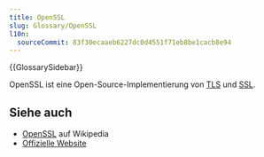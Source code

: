 ```yaml
---
title: OpenSSL
slug: Glossary/OpenSSL
l10n:
  sourceCommit: 83f30ecaaeb6227dc0d4551f71eb8be1cacb8e94
---
```


{{GlossarySidebar}}

OpenSSL ist eine Open-Source-Implementierung von [TLS](/de/docs/Glossary/TLS) und [SSL](/de/docs/Glossary/SSL).

## Siehe auch

- [OpenSSL](https://en.wikipedia.org/wiki/OpenSSL) auf Wikipedia
- [Offizielle Website](https://www.openssl.org/)

